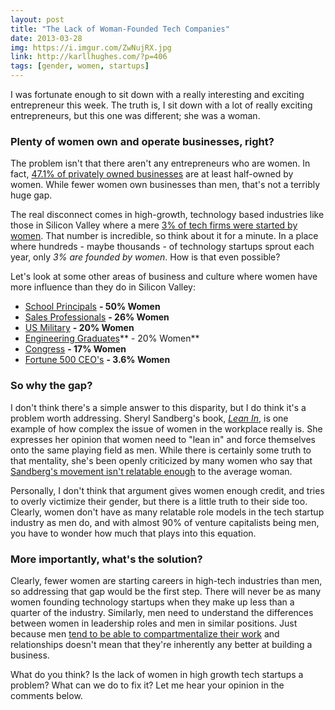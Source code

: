```yaml
---
layout: post
title: "The Lack of Woman-Founded Tech Companies"
date: 2013-03-28
img: https://i.imgur.com/ZwNujRX.jpg
link: http://karllhughes.com/?p=406
tags: [gender, women, startups]
---
```

I was fortunate enough to sit down with a really interesting and exciting entrepreneur this week. The truth is, I sit down with a lot of really exciting entrepreneurs, but this one was different; she was a woman.

### Plenty of women own and operate businesses, right?
The problem isn't that there aren't any entrepreneurs who are women. In fact, [47.1% of privately owned businesses](http://www.slideshare.net/michellevillalobos/female-entrepreneurs-key-statistics-insights) are at least half-owned by women. While fewer women own businesses than men, that's not a terribly huge gap.

The real disconnect comes in high-growth, technology based industries like those in Silicon Valley where a mere [3% of tech firms were started by women](http://www.pbs.org/newshour/businessdesk/2013/03/silicon-valleys-war-against-wo.html). That number is incredible, so think about it for a minute. In a place where hundreds - maybe thousands - of technology startups sprout each year, only _3% are founded by women_. How is that even possible?

Let's look at some other areas of business and culture where women have more influence than they do in Silicon Valley:

*   [School Principals](http://isites.harvard.edu/icb/icb.do?keyword=k74756&pageid=icb.page414550) **- 50% Women**
*   [Sales Professionals](http://www.catalyst.org/knowledge/knowing-territory-women-sales) **- 26% Women**
*   [US Military](http://usmilitary.about.com/od/womeninthemilitary/Women_in_the_United_States_Military.htm) **- 20% Women**
*   [Engineering Graduates](http://en.wikipedia.org/wiki/Women_in_engineering_in_the_United_States)** - 20% Women**
*   [Congress](http://www.wcffoundation.org/pages/research/women-in-politics-statistics.html) **- 17% Women**
*   [Fortune 500 CEO's](http://www.huffingtonpost.com/2012/05/07/fortune-500-female-ceos_n_1495734.html) **- 3.6% Women**

### So why the gap?
I don't think there's a simple answer to this disparity, but I do think it's a problem worth addressing. Sheryl Sandberg's book, _[Lean In](http://www.amazon.com/gp/product/0385349947/ref=as_li_ss_tl?ie=UTF8&camp=1789&creative=390957&creativeASIN=0385349947&linkCode=as2&tag=volb-20)_, is one example of how complex the issue of women in the workplace really is. She expresses her opinion that women need to "lean in" and force themselves onto the same playing field as men. While there is certainly some truth to that mentality, she's been openly criticized by many women who say that [Sandberg's movement isn't relatable enough](http://abcnews.go.com/GMA/video/sheryl-sandberg-book-lean-ignites-feminist-debate-work-18701490) to the average woman.

Personally, I don't think that argument gives women enough credit, and tries to overly victimize their gender, but there is a little truth to their side too. Clearly, women don't have as many relatable role models in the tech startup industry as men do, and with almost 90% of venture capitalists being men, you have to wonder how much that plays into this equation.

### More importantly, what's the solution?
Clearly, fewer women are starting careers in high-tech industries than men, so addressing that gap would be the first step. There will never be as many women founding technology startups when they make up less than a quarter of the industry. Similarly, men need to understand the differences between women in leadership roles and men in similar positions. Just because men [tend to be able to compartmentalize their work](http://www.leadershipexcellencecenter.com/coaching/?p=313&option=com_wordpress&Itemid=11) and relationships doesn't mean that they're inherently any better at building a business.

What do you think? Is the lack of women in high growth tech startups a problem? What can we do to fix it? Let me hear your opinion in the comments below.
